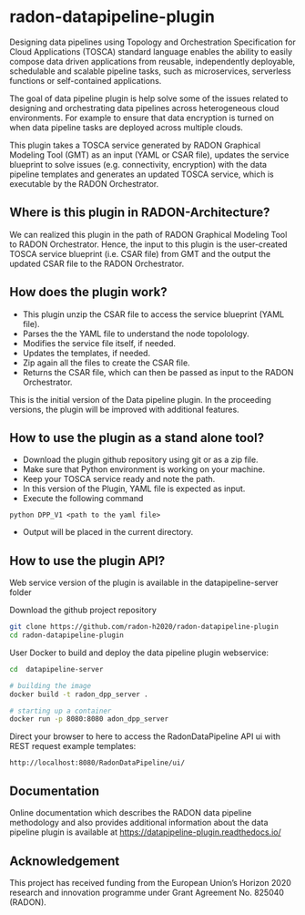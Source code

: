 # radon-datapipeline-plugin
Designing data pipelines using Topology and Orchestration Specification for Cloud Applications (TOSCA) standard language enables the ability to easily compose data driven applications from reusable, independently deployable, schedulable and scalable pipeline tasks, such as microservices, serverless functions or self-contained applications. 

The goal of data pipeline plugin is help solve some of the issues related to designing and orchestrating data pipelines across heterogeneous cloud environments. For example to ensure that data encryption is turned on when data pipeline tasks are deployed across multiple clouds. 

This plugin takes a TOSCA service generated by RADON Graphical Modeling Tool (GMT) as an input (YAML or CSAR file), updates the service blueprint to solve issues (e.g. connectivity, encryption) with the data pipeline templates and generates an updated TOSCA service, which is executable by the RADON Orchestrator.  

## Where is this plugin in RADON-Architecture?
We can realized this plugin in the path of RADON Graphical Modeling Tool to RADON Orchestrator. Hence, the input to this plugin is the user-created TOSCA service blueprint (i.e. CSAR file) from GMT and the output the updated CSAR file to the RADON Orchestrator.

## How does the plugin work?
- This plugin unzip the CSAR file to access the service blueprint (YAML file).
- Parses the the YAML file to understand the node topolology.
- Modifies the service file itself, if needed.
- Updates the templates, if needed.
- Zip again all the files to create the CSAR file.
- Returns the CSAR file, which can then be passed as input to the RADON Orchestrator.

This is the initial version of the Data pipeline plugin. In the proceeding versions, the plugin will be improved with additional features. 

## How to use the plugin as a stand alone tool?
- Download the plugin github repository using git or as a zip file. 
- Make sure that Python environment is working on your machine.
- Keep your TOSCA service ready and note the path. 
- In this version of the Plugin, YAML file is expected as input.
- Execute the following command
```
python DPP_V1 <path to the yaml file>  
```
- Output will be placed in the current directory.

## How to use the plugin API?

Web service version of the plugin is available in the datapipeline-server folder

Download the github project repository 
```bash
git clone https://github.com/radon-h2020/radon-datapipeline-plugin
cd radon-datapipeline-plugin
```

User Docker to build and deploy the data pipeline plugin webservice:
```bash
cd  datapipeline-server

# building the image
docker build -t radon_dpp_server .

# starting up a container
docker run -p 8080:8080 adon_dpp_server
```

Direct your browser to here to access the RadonDataPipeline API ui with REST request example templates:
```
http://localhost:8080/RadonDataPipeline/ui/
```

## Documentation

Online documentation which describes the RADON data pipeline methodology and also provides additional information about the data pipeline plugin is available at https://datapipeline-plugin.readthedocs.io/

## Acknowledgement
This project has received funding from the European Union’s Horizon 2020 research and innovation programme under Grant Agreement No. 825040 (RADON).

